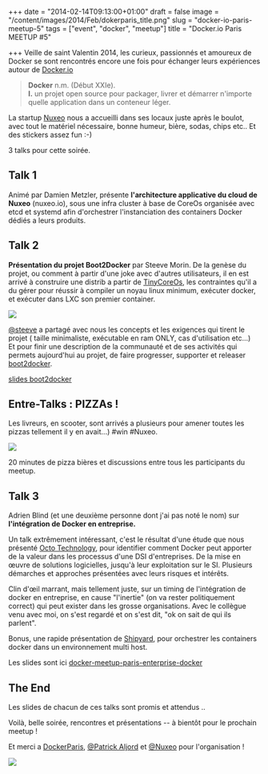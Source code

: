 +++
date = "2014-02-14T09:13:00+01:00"
draft = false
image = "/content/images/2014/Feb/dokerparis_title.png"
slug = "docker-io-paris-meetup-5"
tags = ["event", "docker", "meetup"]
title = "Docker.io Paris MEETUP #5"

+++
Veille de saint Valentin 2014, les curieux, passionnés et amoureux de Docker se sont rencontrés encore une fois pour échanger leurs expériences autour de [Docker.io](http://docker.io)

> **Docker** n.m. (Début XXIe).  
**I.** un projet open source pour packager, livrer et démarrer n'importe quelle application dans un conteneur léger.  


La startup [Nuxeo](http://www.nuxeo.com/fr‎) nous a accueilli dans ses locaux juste après le boulot, avec tout le matériel nécessaire, bonne humeur, bière, sodas, chips etc.. Et des stickers assez fun :-)

3 talks pour cette soirée.

## Talk 1
Animé par Damien Metzler, présente **l'architecture applicative du cloud de Nuxeo** (nuxeo.io), sous une infra cluster à base de CoreOs organisée avec etcd et systemd afin d'orchestrer l'instanciation des containers Docker dédiés a leurs produits.

## Talk 2

**Présentation du projet Boot2Docker** par Steeve Morin. 
De la genèse du projet, ou comment à partir d'une joke avec d'autres utilisateurs, il en est arrivé à construire une distrib a partir de [TinyCoreOs](http://distro.ibiblio.org/tinycorelinux/), les contraintes qu'il a du gérer pour réussir à compiler un noyau linux minimum, exécuter docker, et exécuter dans LXC son premier container.

![](http://forestry.io/sites/if-azewa8mogmw/image/%2Fcontent%2Fimages%2F2014%2FFeb%2Fdokerparis_steeve_boot2docker.JPG)

[@steeve](https://twitter.com/steeve‎) a partagé avec nous les concepts et les exigences qui tirent le projet ( taille minimaliste, exécutable en ram ONLY, cas d'utilisation etc...)  
Et pour finir une description de la communauté et de ses activités qui permets aujourd'hui au projet, de faire progresser, supporter et releaser [boot2docker](https://github.com/steeve/boot2docker‎).



[slides boot2docker](https://speakerdeck.com/steeve/boot2docker-at-the-paris-docker-meetup)

## Entre-Talks : PIZZAs !
Les livreurs, en scooter, sont arrivés a plusieurs pour amener toutes les pizzas tellement il y en avait...) #win #Nuxeo.

![](http://forestry.io/sites/if-azewa8mogmw/image/%2Fcontent%2Fimages%2F2014%2FFeb%2F1392387514_47.png)

20 minutes de pizza bières et discussions entre tous les participants du meetup.

## Talk 3
Adrien Blind (et une deuxième personne dont j'ai pas noté le nom) sur **l'intégration de Docker en entreprise.**

Un talk extrêmement intéressant, c'est le résultat d'une étude que nous présenté [Octo Technology](http://www.octo.com), pour identifier comment Docker peut apporter de la valeur dans les processus d'une DSI d'entreprises.
De la mise en œuvre de solutions logicielles, jusqu'à leur exploitation sur le SI.
Plusieurs démarches et approches présentées avec leurs  risques et intérêts.

Clin d'œil marrant, mais tellement juste, sur un timing de l'intégration de docker en entreprise, en cause "l'inertie" (on va rester politiquement correct) qui peut exister dans les grosse organisations. 
Avec le collègue venu avec moi, on s'est regardé et on s'est dit, "ok on sait de qui ils parlent".

Bonus, une rapide présentation de [Shipyard](https://github.com/shipyard‎), pour orchestrer les containers docker dans un environnement multi host.

Les slides sont ici 
[docker-meetup-paris-enterprise-docker](http://fr.slideshare.net/ArnaudMAZIN/docker-meetup-paris-enterprise-docker)

## The End

Les slides de chacun de ces talks sont promis et attendus ..

Voilà, belle soirée, rencontres et présentations -- à bientôt pour le prochain meetup !

Et merci a [DockerParis](http://www.meetup.com/Docker-Paris), [@Patrick Aljord](https://twitter.com/patcito‎) et [@Nuxeo](https://twitter.com/nuxeo‎) pour l'organisation !

![](http://forestry.io/sites/if-azewa8mogmw/image/%2Fcontent%2Fimages%2F2014%2FFeb%2Fdocker_logo.png)


